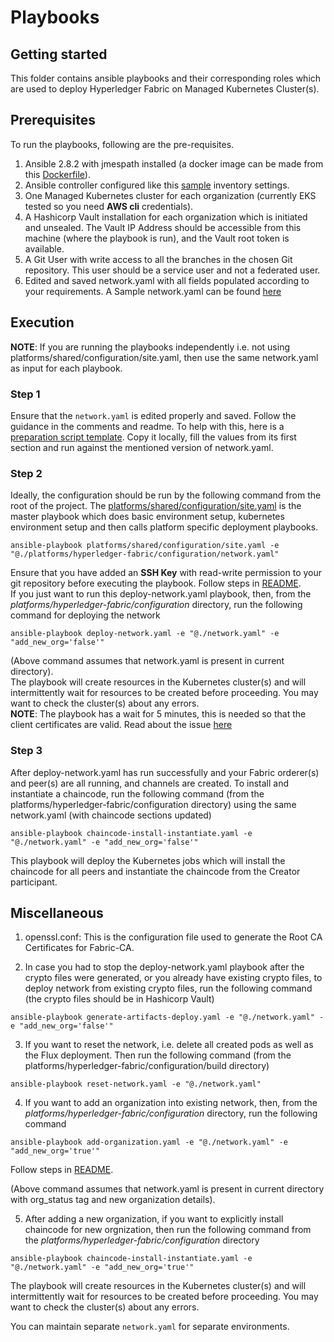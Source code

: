 # Playbooks

## Getting started
This folder contains ansible playbooks and their corresponding roles which are used to deploy Hyperledger Fabric on Managed Kubernetes Cluster(s).


## Prerequisites

To run the playbooks, following are the pre-requisites.
1. Ansible 2.8.2 with jmespath installed (a docker image can be made from this [Dockerfile](../../shared/images/ansibleSlave.Dockerfile)).
2. Ansible controller configured like this [sample](../../shared/inventory) inventory settings.
3. One Managed Kubernetes cluster for each organization (currently EKS tested so you need **AWS cli** credentials).
4. A Hashicorp Vault installation for each organization which is initiated and unsealed. The Vault IP Address should be accessible from this machine (where the playbook is run), and the Vault root token is available.
5. A Git User with write access to all the branches in the chosen Git repository. This user should be a service user and not a federated user.
6. Edited and saved network.yaml with all fields populated according to your requirements. A Sample network.yaml can be found [here](./samples/network-fabricv2.yaml)

## Execution

**NOTE**: If you are running the playbooks independently i.e. not using platforms/shared/configuration/site.yaml, then use the same network.yaml as input for each playbook.

### Step 1
Ensure that the `network.yaml` is edited properly and saved. Follow the guidance in the comments and readme.
To help with this, here is a [preparation script template](prepare.sh.template).
Copy it locally, fill the values from its first section and run against the mentioned version of network.yaml.

### Step 2
Ideally, the configuration should be run by the following command from the root of the project. The [platforms/shared/configuration/site.yaml](../../shared/configuration/site.yaml) is the master playbook which does basic environment setup, kubernetes environment setup and then calls platform specific deployment playbooks.
```
ansible-playbook platforms/shared/configuration/site.yaml -e "@./platforms/hyperledger-fabric/configuration/network.yaml"
```
Ensure that you have added an **SSH Key** with read-write permission to your git repository before executing the playbook. Follow steps in [README](../../shared/configuration/README.md).<br>
If you just want to run this deploy-network.yaml playbook, then, from the *platforms/hyperledger-fabric/configuration* directory, run the following command for deploying the network
```
ansible-playbook deploy-network.yaml -e "@./network.yaml" -e "add_new_org='false'"
```
(Above command assumes that network.yaml is present in current directory).<br>
The playbook will create resources in the Kubernetes cluster(s) and will intermittently wait for resources to be created before proceeding. You may want to check the cluster(s) about any errors.
<br>
**NOTE**: The playbook has a wait for 5 minutes, this is needed so that the client certificates are valid. Read about the issue [here](https://eprint.iacr.org/2013/538.pdf)

### Step 3
After deploy-network.yaml has run successfully and your Fabric orderer(s) and peer(s) are all running, and channels are created. To install and instantiate a chaincode, run the following command (from the platforms/hyperledger-fabric/configuration directory) using the same network.yaml (with chaincode sections updated)
```
ansible-playbook chaincode-install-instantiate.yaml -e "@./network.yaml" -e "add_new_org='false'"
```
This playbook will deploy the Kubernetes jobs which will install the chaincode for all peers and instantiate the chaincode from the Creator participant.

## Miscellaneous

1. openssl.conf: This is the configuration file used to generate the Root CA Certificates for Fabric-CA.

2. In case you had to stop the deploy-network.yaml playbook after the crypto files were generated, or you already have existing crypto files, to deploy network from existing crypto files, run the following command (the crypto files should be in Hashicorp Vault)
```
ansible-playbook generate-artifacts-deploy.yaml -e "@./network.yaml" -e "add_new_org='false'"
```

3. If you want to reset the network, i.e. delete all created pods as well as the Flux deployment. Then run the following command (from the platforms/hyperledger-fabric/configuration/build directory)
```
ansible-playbook reset-network.yaml -e "@./network.yaml"
```

4. If you want to add an organization into existing network, then, from the *platforms/hyperledger-fabric/configuration* directory, run the following command 
```
ansible-playbook add-organization.yaml -e "@./network.yaml" -e "add_new_org='true'"
```
Follow steps in [README](https://github.com/hyperledger-labs/blockchain-automation-framework/docs/source/operations/adding_new_org_fabric.md).

(Above command assumes that network.yaml is present in current directory with org_status tag and new organization details).<br>

5. After adding a new organization, if you want to explicitly install chaincode for new orgnization, then run the following command from the *platforms/hyperledger-fabric/configuration* directory
```
ansible-playbook chaincode-install-instantiate.yaml -e "@./network.yaml" -e "add_new_org='true'"
```
The playbook will create resources in the Kubernetes cluster(s) and will intermittently wait for resources to be created before proceeding. You may want to check the cluster(s) about any errors.

You can maintain separate `network.yaml` for separate environments.

